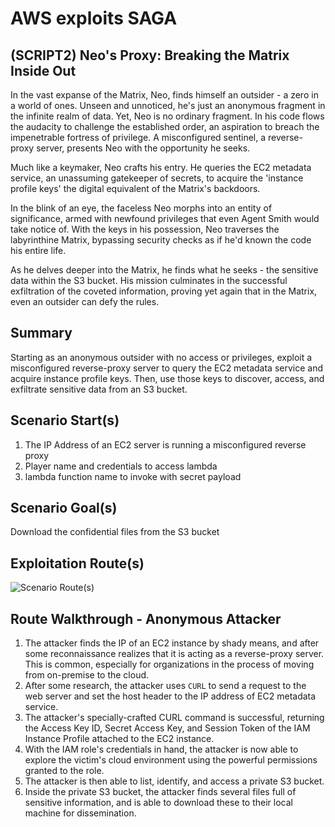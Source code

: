 # AWS exploits SAGA

## (SCRIPT2) Neo's Proxy: Breaking the Matrix Inside Out

In the vast expanse of the Matrix, Neo, finds himself an outsider - a zero in a world of ones. Unseen and unnoticed, he's just an anonymous fragment in the infinite realm of data. Yet, Neo is no ordinary fragment. In his code flows the audacity to challenge the established order, an aspiration to breach the impenetrable fortress of privilege. A misconfigured sentinel, a reverse-proxy server, presents Neo with the opportunity he seeks.

Much like a keymaker, Neo crafts his entry. He queries the EC2 metadata service, an unassuming gatekeeper of secrets, to acquire the 'instance profile keys' the digital equivalent of the Matrix's backdoors. 

In the blink of an eye, the faceless Neo morphs into an entity of significance, armed with newfound privileges that even Agent Smith would take notice of. With the keys in his possession, Neo traverses the labyrinthine Matrix, bypassing security checks as if he'd known the code his entire life.

As he delves deeper into the Matrix, he finds what he seeks - the sensitive data within the S3 bucket. His mission culminates in the successful exfiltration of the coveted information, proving yet again that in the Matrix, even an outsider can defy the rules.

## Summary

Starting as an anonymous outsider with no access or privileges, exploit a misconfigured reverse-proxy server to query the EC2 metadata service and acquire instance profile keys. Then, use those keys to discover, access, and exfiltrate sensitive data from an S3 bucket.

## Scenario Start(s)

1. The IP Address of an EC2 server is running a misconfigured reverse proxy
2. Player name and credentials to access lambda
3. lambda function name to invoke with secret payload

## Scenario Goal(s)

Download the confidential files from the S3 bucket

## Exploitation Route(s)

![Scenario Route(s)](https://www.lucidchart.com/publicSegments/view/3ffe907e-6281-47e9-b7bf-e07fdcb48103/image.png)

## Route Walkthrough - Anonymous Attacker

1. The attacker finds the IP of an EC2 instance by shady means, and after some reconnaissance realizes that it is acting as a reverse-proxy server. This is common, especially for organizations in the process of moving from on-premise to the cloud.
2. After some research, the attacker uses `CURL` to send a request to the web server and set the host header to the IP address of EC2 metadata service.
3. The attacker's specially-crafted CURL command is successful, returning the Access Key ID, Secret Access Key, and Session Token of the IAM Instance Profile attached to the EC2 instance.
4. With the IAM role's credentials in hand, the attacker is now able to explore the victim's cloud environment using the powerful permissions granted to the role.
5. The attacker is then able to list, identify, and access a private S3 bucket.
6. Inside the private S3 bucket, the attacker finds several files full of sensitive information, and is able to download these to their local machine for dissemination.